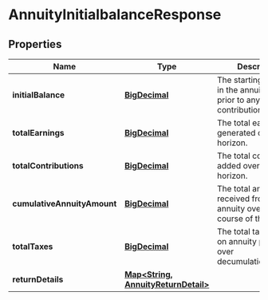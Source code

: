
# AnnuityInitialbalanceResponse

## Properties
Name | Type | Description | Notes
------------ | ------------- | ------------- | -------------
**initialBalance** | [**BigDecimal**](BigDecimal.md) | The starting balance in the annuity plan, prior to any periodic contributions. | 
**totalEarnings** | [**BigDecimal**](BigDecimal.md) | The total earnings generated over the horizon. | 
**totalContributions** | [**BigDecimal**](BigDecimal.md) | The total contributinos added over the horizon. | 
**cumulativeAnnuityAmount** | [**BigDecimal**](BigDecimal.md) | The total amount received from the annuity over the course of the plan. | 
**totalTaxes** | [**BigDecimal**](BigDecimal.md) | The total taxes paid on annuity payments over decumulation_horizon. | 
**returnDetails** | [**Map&lt;String, AnnuityReturnDetail&gt;**](AnnuityReturnDetail.md) |  | 



